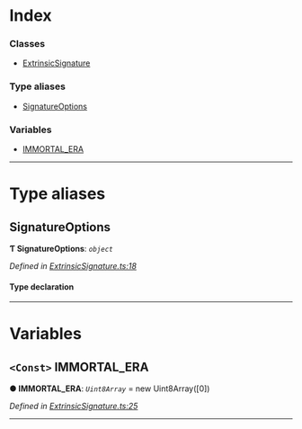 

# Index

### Classes

* [ExtrinsicSignature](../classes/_extrinsicsignature_.extrinsicsignature.md)

### Type aliases

* [SignatureOptions](_extrinsicsignature_.md#signatureoptions)

### Variables

* [IMMORTAL_ERA](_extrinsicsignature_.md#immortal_era)

---

# Type aliases

<a id="signatureoptions"></a>

##  SignatureOptions

**Ƭ SignatureOptions**: *`object`*

*Defined in [ExtrinsicSignature.ts:18](https://github.com/polkadot-js/api/blob/ea7ecec/packages/types/src/ExtrinsicSignature.ts#L18)*

#### Type declaration

___

# Variables

<a id="immortal_era"></a>

## `<Const>` IMMORTAL_ERA

**● IMMORTAL_ERA**: *`Uint8Array`* =  new Uint8Array([0])

*Defined in [ExtrinsicSignature.ts:25](https://github.com/polkadot-js/api/blob/ea7ecec/packages/types/src/ExtrinsicSignature.ts#L25)*

___

